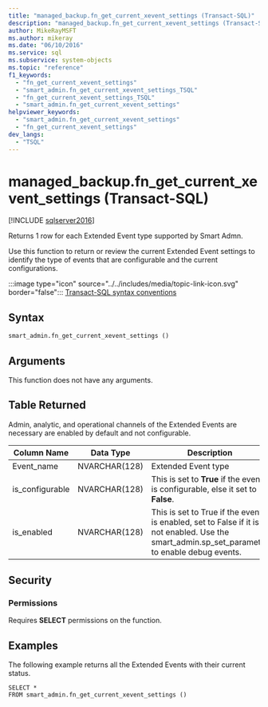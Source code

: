 ```yaml
---
title: "managed_backup.fn_get_current_xevent_settings (Transact-SQL)"
description: "managed_backup.fn_get_current_xevent_settings (Transact-SQL)"
author: MikeRayMSFT
ms.author: mikeray
ms.date: "06/10/2016"
ms.service: sql
ms.subservice: system-objects
ms.topic: "reference"
f1_keywords:
  - "fn_get_current_xevent_settings"
  - "smart_admin.fn_get_current_xevent_settings_TSQL"
  - "fn_get_current_xevent_settings_TSQL"
  - "smart_admin.fn_get_current_xevent_settings"
helpviewer_keywords:
  - "smart_admin.fn_get_current_xevent_settings"
  - "fn_get_current_xevent_settings"
dev_langs:
  - "TSQL"
---
```

# managed_backup.fn_get_current_xevent_settings (Transact-SQL)
[!INCLUDE [sqlserver2016](../../includes/applies-to-version/sqlserver2016.md)]

  Returns 1 row for each Extended Event type supported by Smart Admn.  
  
 Use this function to return or review the current Extended Event settings to identify the type of events that are configurable and the current configurations.  
  
 :::image type="icon" source="../../includes/media/topic-link-icon.svg" border="false"::: [Transact-SQL syntax conventions](../../t-sql/language-elements/transact-sql-syntax-conventions-transact-sql.md)  
  
## Syntax  
  
```sql  
smart_admin.fn_get_current_xevent_settings ()   
```  
  
##  <a name="Arguments"></a> Arguments  
 This function does not have any arguments.  
  
## Table Returned  
 Admin, analytic, and operational channels of the Extended Events are necessary are enabled by default and not configurable.  
  
|Column Name|Data Type|Description|  
|-----------------|---------------|-----------------|  
|Event_name|NVARCHAR(128)|Extended Event type|  
|is_configurable|NVARCHAR(128)|This is set to **True** if the event is configurable, else it set to **False**.|  
|is_enabled|NVARCHAR(128)|This is set to True if the event is enabled, set to False if it is not enabled. Use the smart_admin.sp_set_parameter to enable debug events.|  
  
## Security  
  
### Permissions  
 Requires **SELECT** permissions on the function.  
  
## Examples  
 The following example returns all the Extended Events with their current status.  
  
```  
SELECT *   
FROM smart_admin.fn_get_current_xevent_settings ()  
  
```  
  
  
